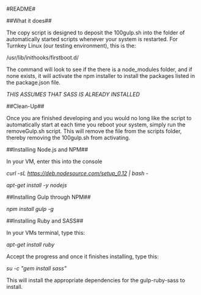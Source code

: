 #README#

##What it does##

The copy script is designed to deposit the 100gulp.sh into the folder of automatically started scripts
whenever your system is restarted.  For Turnkey Linux (our testing environment), this is the:

/usr/lib/inithooks/firstboot.d/

The command will look to see if the there is a node_modules folder, and if none exists, it will activate the
npm installer to install the packages listed in the package.json file.  

*THIS ASSUMES THAT SASS IS ALREADY INSTALLED*

##Clean-Up##

Once you are finished developing and you would no long like the script to automatically start at each
time you reboot your system, simply run the removeGulp.sh script.  This will remove the file from the
scripts folder, thereby removing the 100gulp.sh from activating.

##Installing Node.js and NPM##

In your VM, enter this into the console

*curl -sL https://deb.nodesource.com/setup_0.12 | bash -*

*apt-get install -y nodejs*

##Installing Gulp through NPM##

*npm install gulp -g*


##Installing Ruby and SASS##

In your VMs terminal, type this:

*apt-get install ruby*

Accept the progress and once it finishes installing, type this:

*su -c "gem install sass"*

This will install the appropriate dependencies for the gulp-ruby-sass to install.